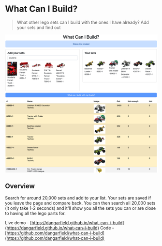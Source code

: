 # What Can I Build?
> What other lego sets can I build with the ones I have already? Add your sets and find out

![alt text](_docs/frontend-image.png "What Can I Build")

## Overview

Search for around 20,000 sets and add to your list. Your sets are saved if you leave the page and compare back.
You can then search all 20,000 sets (it only take 1-2 seconds) and it'll show you all the sets you can or are close to having all the lego parts for.

Live demo - [https://dangarfield.github.io/what-can-i-build](https://dangarfield.github.io/what-can-i-build)
Code - [https://github.com/dangarfield/what-can-i-build](https://github.com/dangarfield/what-can-i-build)
